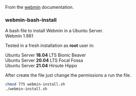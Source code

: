 From the [webmin](https://www.webmin.com/deb.html) documentation.

### webmin-bash-install

A bash file to install Webmin in a Ubuntu Server.<br>
Webmin 1.981

Tested in a fresh installation as __root__ user in:

Ubuntu Server __18.04__ LTS Bionic Beaver<br>
Ubuntu Server __20.04__ LTS Focal Fossa<br>
Ubuntu Server __21.04__ Hirsute Hippo<br>

After create the file just change the permissions a run the file.

```bash
chmod 775 webmin-install.sh
./webmin-install.sh
```

